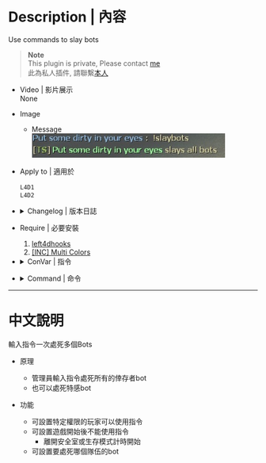 # Description | 內容
Use commands to slay bots

> __Note__ <br/>
This plugin is private, Please contact [me](https://github.com/fbef0102/Game-Private_Plugin#私人插件列表-private-plugins-list)<br/>
此為私人插件, 請聯繫[本人](https://github.com/fbef0102/Game-Private_Plugin#私人插件列表-private-plugins-list)

* Video | 影片展示
<br/>None

* Image
	* Message
	<br/>![slay_bots_1](image/slay_bots_1.jpg)

* Apply to | 適用於
	```
	L4D1 
	L4D2
	```

* <details><summary>Changelog | 版本日誌</summary>

	* v1.0 (2022-12-21)
		* Request by GGM
		* Initial Release
</details>

* Require | 必要安裝
	1. [left4dhooks](https://forums.alliedmods.net/showthread.php?t=321696)
	2. [[INC] Multi Colors](https://forums.alliedmods.net/showthread.php?t=247770)

* <details><summary>ConVar | 指令</summary>

	* cfg/sourcemod/slay_bots.cfg
		```php
		// Players with these flags have access to use command to slay bots. (Empty = Everyone, -1: Nobody)
		slay_bots_access_flag "z"

		// Changes how message displays. (0: Disable, 1:In chat, 2: In Hint Box, 3: In center text)
		slay_bots_announce_type "1"

		// 0=Plugin off, 1=Plugin on.
		slay_bots_enable "1"

		// If 1, block slay command once survivors leaving saferoom or survival begins
		slay_bots_game_block "0"

		// Slay which team bots. (1=Survivor, 2=Infected, 3=Both)
		slay_bots_team_bots "3"
		```
</details>

* <details><summary>Command | 命令</summary>
	
	* **Slay all bots**
		```php
		sm_slaybots
		```

	* **Teleport all bots to your position and slay them.**
		```php
		sm_nobots
		sm_nobot
		sm_nb
		```
</details>

- - - -
# 中文說明
輸入指令一次處死多個Bots

* 原理
	* 管理員輸入指令處死所有的倖存者bot
	* 也可以處死特感bot

* 功能
	* 可設置特定權限的玩家可以使用指令
	* 可設置遊戲開始後不能使用指令
		* 離開安全室或生存模式計時開始
	* 可設置要處死哪個隊伍的bot